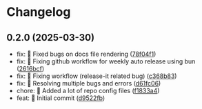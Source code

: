# Changelog

## 0.2.0 (2025-03-30)

* fix: :bug: Fixed bugs on docs file rendering ([78f04f1](https://github.com/CardoPixel/libreanvil/commit/78f04f1))
* fix: :bug: Fixing github workflow for weekly auto release using bun ([2616bcf](https://github.com/CardoPixel/libreanvil/commit/2616bcf))
* fix: :bug: Fixing workflow (release-it related bug) ([c368b83](https://github.com/CardoPixel/libreanvil/commit/c368b83))
* fix: :bug: Resolving multiple bugs and errors ([d61fc06](https://github.com/CardoPixel/libreanvil/commit/d61fc06))
* chore: :wrench: Added a lot of repo config files ([f1833a4](https://github.com/CardoPixel/libreanvil/commit/f1833a4))
* feat: :tada: Initial commit ([d9522fb](https://github.com/CardoPixel/libreanvil/commit/d9522fb))
